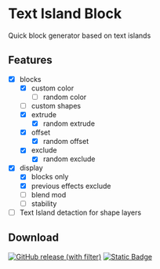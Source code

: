 # Text Island Block
  Quick block generator based on text islands


## Features
- [x] blocks
  - [x] custom color
    - [ ] random color
  - [ ] custom shapes
  - [x] extrude
    - [x] random extrude
  - [x] offset
    - [x] random offset
  - [x] exclude
    - [x] random exclude
     
- [x] display
  - [x] blocks only
  - [x] previous effects exclude
  - [ ] blend mod
  - [ ] stability
     
- [ ] Text Island detaction for shape layers
     
## Download

[![GitHub release (with filter)](https://img.shields.io/github/v/release/XDzzzzzZyq/ae-plugins-dev)](https://github.com/XDzzzzzZyq/ae-plugins-dev/releases/tag/v1.1.0-alpha)
[![Static Badge](https://img.shields.io/badge/Bilibili-tutorial-blue)](https://www.bilibili.com/read/cv25600334#reply179711567760)

